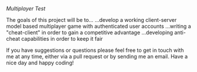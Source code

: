 *Multiplayer Test*

The goals of this project will be to...
  ...develop a working client-server model based multiplayer game with authenticated user accounts
  ...writing a "cheat-client" in order to gain a competitive advantage
  ...developing anti-cheat capabilities in order to keep it fair

If you have suggestions or questions please feel free to get in touch with me at any time, either via a pull request or by sending me an email. Have a nice day and happy coding!
